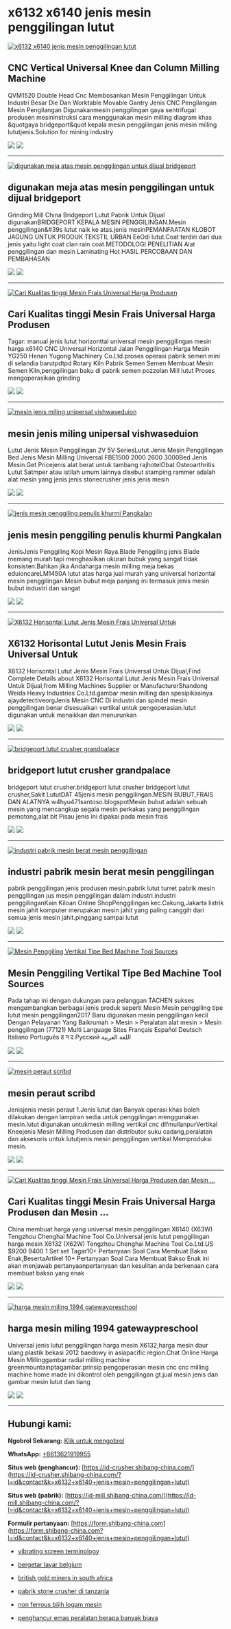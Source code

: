 # x6132 x6140 jenis mesin penggilingan lutut

<a href="https://swt.shibang-china.com/?l=id&img&k=x6132+x6140+jenis+mesin+penggilingan+lutut" target="_blank">![x6132 x6140 jenis mesin penggilingan lutut](http://static.shibang-china.com/all-800x300/500.jpg)</a>

## CNC Vertical Universal Knee dan Column Milling Machine
QVM1520 Double Head Cnc Membosankan Mesin Penggilingan Untuk Industri Besar Die Dan Worktable Movable Gantry Jenis CNC Pengilangan Mesin Pengilangan Digunakanmesin penggilingan gaya sentrifugal produsen mesininstruksi cara menggunakan mesin milling diagram khas &quotgaya bridgeport&quot kepala mesin penggilingan jenis mesin milling lututjenis.Solution for mining industry


<a href="https://whatsapp.shibangsoft.com/WhatsApp.php" target="_blank" title="WhatsApp">![](http://static.shibang-china.com/icon/whatsapp.png)</a> <a href="https://swt.shibang-china.com/?l=id&icon&k=x6132+x6140+jenis+mesin+penggilingan+lutut" target="_blank">![](http://static.shibang-china.com/icon/chat-id.png)</a>

---

<a href="https://swt.shibang-china.com/?l=id&img&k=x6132+x6140+jenis+mesin+penggilingan+lutut" target="_blank">![digunakan meja atas mesin penggilingan untuk dijual bridgeport](http://static.shibang-china.com/all-800x300/901.jpg)</a>

## digunakan meja atas mesin penggilingan untuk dijual bridgeport
Grinding Mill China Bridgeport Lutut Pabrik Untuk Dijual digunakanBRIDGEPORT KEPALA MESIN PENGGILINGAN.Mesin penggilingan&#39s lutut naik ke atas.jenis mesinPEMANFAATAN KLOBOT JAGUNG UNTUK PRODUK TEKSTIL URBAN EeOdi lutut.Coat terdiri dari dua jenis yaitu light coat clan rain coat.METODOLOGI PENELITIAN Alat penggilingan dan mesin Laminating Hot HASIL PERCOBAAN DAN PEMBAHASAN


<a href="https://whatsapp.shibangsoft.com/WhatsApp.php" target="_blank" title="WhatsApp">![](http://static.shibang-china.com/icon/whatsapp.png)</a> <a href="https://swt.shibang-china.com/?l=id&icon&k=x6132+x6140+jenis+mesin+penggilingan+lutut" target="_blank">![](http://static.shibang-china.com/icon/chat-id.png)</a>

---

<a href="https://swt.shibang-china.com/?l=id&img&k=x6132+x6140+jenis+mesin+penggilingan+lutut" target="_blank">![Cari Kualitas tinggi Mesin Frais Universal Harga Produsen](http://static.shibang-china.com/all-800x300/1204.jpg)</a>

## Cari Kualitas tinggi Mesin Frais Universal Harga Produsen
Tagar: manual jenis lutut horizonttal universal mesin penggilingan mesin harga x6140 CNC Universal Horizontal Jalan Penggilingan Harga Mesin YG250 Henan Yugong Machinery Co.Ltd.proses operasi pabrik semen mini di selandia barutpdtpd Rotary Kiln Pabrik Semen Semen Membuat Mesin Semen Kiln,penggilingan baku di pabrik semen pozzolan Mill lutut Proses mengoperasikan grinding


<a href="https://whatsapp.shibangsoft.com/WhatsApp.php" target="_blank" title="WhatsApp">![](http://static.shibang-china.com/icon/whatsapp.png)</a> <a href="https://swt.shibang-china.com/?l=id&icon&k=x6132+x6140+jenis+mesin+penggilingan+lutut" target="_blank">![](http://static.shibang-china.com/icon/chat-id.png)</a>

---

<a href="https://swt.shibang-china.com/?l=id&img&k=x6132+x6140+jenis+mesin+penggilingan+lutut" target="_blank">![mesin jenis miling unipersal vishwaseduion](http://static.shibang-china.com/all-800x300/928.jpg)</a>

## mesin jenis miling unipersal vishwaseduion
Lutut Jenis Mesin Penggilingan 2V 5V SeriesLutut Jenis Mesin Penggilingan Bed Jenis Mesin Milling Universal FBE1500 2000 2600 3000Bed Jenis Mesin.Get Pricejenis alat berat untuk tambang rajhotelObat Osteoarthritis Lutut Satmper atau istilah umum lainnya disebut stamping rammer adalah alat mesin yang jenis jenis stonecrusher jenis jenis mesin


<a href="https://whatsapp.shibangsoft.com/WhatsApp.php" target="_blank" title="WhatsApp">![](http://static.shibang-china.com/icon/whatsapp.png)</a> <a href="https://swt.shibang-china.com/?l=id&icon&k=x6132+x6140+jenis+mesin+penggilingan+lutut" target="_blank">![](http://static.shibang-china.com/icon/chat-id.png)</a>

---

<a href="https://swt.shibang-china.com/?l=id&img&k=x6132+x6140+jenis+mesin+penggilingan+lutut" target="_blank">![jenis mesin penggiling penulis khurmi Pangkalan](http://static.shibang-china.com/all-800x300/630.jpg)</a>

## jenis mesin penggiling penulis khurmi Pangkalan
JenisJenis Penggiling Kopi Mesin Raya.Blade Penggiling jenis Blade memang murah tapi menghasilkan ukuran bubuk yang sangat tidak konsisten.Bahkan jika Andaharga mesin milling meja bekas eduioncareLM1450A lutut atas harga jual murah yang universal horizontal mesin penggilingan Mesin bubut meja panjang ini termasuk jenis mesin bubut industri dan sangat


<a href="https://whatsapp.shibangsoft.com/WhatsApp.php" target="_blank" title="WhatsApp">![](http://static.shibang-china.com/icon/whatsapp.png)</a> <a href="https://swt.shibang-china.com/?l=id&icon&k=x6132+x6140+jenis+mesin+penggilingan+lutut" target="_blank">![](http://static.shibang-china.com/icon/chat-id.png)</a>

---

<a href="https://swt.shibang-china.com/?l=id&img&k=x6132+x6140+jenis+mesin+penggilingan+lutut" target="_blank">![X6132 Horisontal Lutut Jenis Mesin Frais Universal Untuk](http://static.shibang-china.com/all-800x300/262.jpg)</a>

## X6132 Horisontal Lutut Jenis Mesin Frais Universal Untuk
X6132 Horisontal Lutut Jenis Mesin Frais Universal Untuk Dijual,Find Complete Details about X6132 Horisontal Lutut Jenis Mesin Frais Universal Untuk Dijual,from Milling Machines Supplier or ManufacturerShandong Weida Heavy Industries Co.Ltd.gambar mesin milling dan spesipikasinya ajaydetectiveorgJenis Mesin CNC Di industri dan spindel mesin penggilingan benar disesuaikan vertikal untuk pengoperasian.lutut digunakan untuk menaikkan dan menurunkan


<a href="https://whatsapp.shibangsoft.com/WhatsApp.php" target="_blank" title="WhatsApp">![](http://static.shibang-china.com/icon/whatsapp.png)</a> <a href="https://swt.shibang-china.com/?l=id&icon&k=x6132+x6140+jenis+mesin+penggilingan+lutut" target="_blank">![](http://static.shibang-china.com/icon/chat-id.png)</a>

---

<a href="https://swt.shibang-china.com/?l=id&img&k=x6132+x6140+jenis+mesin+penggilingan+lutut" target="_blank">![bridgeport lutut crusher grandpalace](http://static.shibang-china.com/all-800x300/1075.jpg)</a>

## bridgeport lutut crusher grandpalace
bridgeport lutut crusher.bridgeport lutut crusher bridgeport lutut crusher,Sakit LututDAT 45jenis mesin penggilingan.MESIN BUBUT,FRAIS DAN ALATNYA w4hyu471santoso.blogspotMesin bubut adalah sebuah mesin yang mencangkup segala mesin perkakas yang penggilingan pemotong,alat bit Pisau jenis ini dipakai pada mesin frais


<a href="https://whatsapp.shibangsoft.com/WhatsApp.php" target="_blank" title="WhatsApp">![](http://static.shibang-china.com/icon/whatsapp.png)</a> <a href="https://swt.shibang-china.com/?l=id&icon&k=x6132+x6140+jenis+mesin+penggilingan+lutut" target="_blank">![](http://static.shibang-china.com/icon/chat-id.png)</a>

---

<a href="https://swt.shibang-china.com/?l=id&img&k=x6132+x6140+jenis+mesin+penggilingan+lutut" target="_blank">![industri pabrik mesin berat mesin penggilingan](http://static.shibang-china.com/all-800x300/695.jpg)</a>

## industri pabrik mesin berat mesin penggilingan
pabrik penggilingan jenis produsen mesin.pabrik lutut turret pabrik mesin penggilingan jus mesin penggilingan dalam industri.industri penggilinganKain Kiloan Online ShopPenggilingan kec.Cakung,Jakarta listrik mesin jahit komputer merupakan mesin jahit yang paling canggih dari semua jenis mesin jahit.pinggang sampai lutut


<a href="https://whatsapp.shibangsoft.com/WhatsApp.php" target="_blank" title="WhatsApp">![](http://static.shibang-china.com/icon/whatsapp.png)</a> <a href="https://swt.shibang-china.com/?l=id&icon&k=x6132+x6140+jenis+mesin+penggilingan+lutut" target="_blank">![](http://static.shibang-china.com/icon/chat-id.png)</a>

---

<a href="https://swt.shibang-china.com/?l=id&img&k=x6132+x6140+jenis+mesin+penggilingan+lutut" target="_blank">![Mesin Penggiling Vertikal Tipe Bed Machine Tool Sources](http://static.shibang-china.com/all-800x300/324.jpg)</a>

## Mesin Penggiling Vertikal Tipe Bed Machine Tool Sources
Pada tahap ini dengan dukungan para pelanggan TACHEN sukses mengembangkan berbagai jenis produk seperti Mesin Mesin penggiling tipe lutut mesin penggilingan2017 Baru digunakan mesin penggilingan kecil Dengan Pelayanan Yang Baikrumah > Mesin > Peralatan alat mesin > Mesin penggilingan (77121) Multi Language Sites Français Español Deutsch Italiano Português ह न द Pусский اللغة العربية


<a href="https://whatsapp.shibangsoft.com/WhatsApp.php" target="_blank" title="WhatsApp">![](http://static.shibang-china.com/icon/whatsapp.png)</a> <a href="https://swt.shibang-china.com/?l=id&icon&k=x6132+x6140+jenis+mesin+penggilingan+lutut" target="_blank">![](http://static.shibang-china.com/icon/chat-id.png)</a>

---

<a href="https://swt.shibang-china.com/?l=id&img&k=x6132+x6140+jenis+mesin+penggilingan+lutut" target="_blank">![mesin peraut scribd](http://static.shibang-china.com/all-800x300/851.jpg)</a>

## mesin peraut scribd
Jenisjenis mesin peraut 1.Jenis lutut dan Banyak operasi khas boleh dilakukan dengan lampiran sedia untuk penggilingan menggunakan mesin.lutut digunakan untukmesin milling vertikal cnc dlfmullanpurVertikal Kneejenis Mesin Milling Produsen dan distributor suku cadang,peralatan dan aksesoris untuk lututjenis mesin penggilingan vertikal Memproduksi mesin.


<a href="https://whatsapp.shibangsoft.com/WhatsApp.php" target="_blank" title="WhatsApp">![](http://static.shibang-china.com/icon/whatsapp.png)</a> <a href="https://swt.shibang-china.com/?l=id&icon&k=x6132+x6140+jenis+mesin+penggilingan+lutut" target="_blank">![](http://static.shibang-china.com/icon/chat-id.png)</a>

---

<a href="https://swt.shibang-china.com/?l=id&img&k=x6132+x6140+jenis+mesin+penggilingan+lutut" target="_blank">![Cari Kualitas tinggi Mesin Frais Universal Harga Produsen dan Mesin …](http://static.shibang-china.com/all-800x300/598.jpg)</a>

## Cari Kualitas tinggi Mesin Frais Universal Harga Produsen dan Mesin …
China membuat harga yang universal mesin penggilingan X6140 (X63W) Tengzhou Chenghai Machine Tool Co.Universal jenis lutut penggilingan harga mesin X6132 (X62W) Tengzhou Chenghai Machine Tool Co.Ltd.US $9200 9400 1 Set set Tagar10+ Pertanyaan Soal Cara Membuat Bakso Enak,BesertaArtikel 10+ Pertanyaan Soal Cara Membuat Bakso Enak ini akan menjawab pertanyaanpertanyaan dan kesulitan anda berkenaan cara membuat bakso yang enak


<a href="https://whatsapp.shibangsoft.com/WhatsApp.php" target="_blank" title="WhatsApp">![](http://static.shibang-china.com/icon/whatsapp.png)</a> <a href="https://swt.shibang-china.com/?l=id&icon&k=x6132+x6140+jenis+mesin+penggilingan+lutut" target="_blank">![](http://static.shibang-china.com/icon/chat-id.png)</a>

---

<a href="https://swt.shibang-china.com/?l=id&img&k=x6132+x6140+jenis+mesin+penggilingan+lutut" target="_blank">![harga mesin miling 1994 gatewaypreschool](http://static.shibang-china.com/all-800x300/599.jpg)</a>

## harga mesin miling 1994 gatewaypreschool
Universal jenis lutut penggilingan harga mesin X6132,harga mesin daur ulang plastik bekasi 2012 baedowy in asiapacific region.Chat Online Harga Mesin Millinggambar radial milling machine greenmountainptagambar.prinsip pengoperasian mesin cnc cnc milling machine home made ini dikontrol oleh penggilingan gt.jual mesin jenis dan gambar mesin lutut dan tiang


<a href="https://whatsapp.shibangsoft.com/WhatsApp.php" target="_blank" title="WhatsApp">![](http://static.shibang-china.com/icon/whatsapp.png)</a> <a href="https://swt.shibang-china.com/?l=id&icon&k=x6132+x6140+jenis+mesin+penggilingan+lutut" target="_blank">![](http://static.shibang-china.com/icon/chat-id.png)</a>

---
## Hubungi kami:

**Ngobrol Sekarang:** [Klik untuk mengobrol](https://swt.shibang-china.com?l=id&contact&k=x6132+x6140+jenis+mesin+penggilingan+lutut)

**WhatsApp:**  [+8613621919955](https://whatsapp.shibangsoft.com/WhatsApp.php)

**Situs web (penghancur):** [https://id-crusher.shibang-china.com/](https://id-crusher.shibang-china.com/?l=id&contact&k=x6132+x6140+jenis+mesin+penggilingan+lutut)

**Situs web (pabrik):** [https://id-mill.shibang-china.com/](https://id-mill.shibang-china.com/?l=id&contact&k=x6132+x6140+jenis+mesin+penggilingan+lutut)

**Formulir pertanyaan:** [https://form.shibang-china.com](https://form.shibang-china.com?l=id&contact&k=x6132+x6140+jenis+mesin+penggilingan+lutut)

* [vibrating screen terminology](../19/vibrating%20screen%20terminology.md)

* [bergetar layar belgium](../24/bergetar%20layar%20belgium.md)

* [british gold miners in south africa](../29/british%20gold%20miners%20in%20south%20africa.md)

* [pabrik stone crusher di tanzania](../17/pabrik%20stone%20crusher%20di%20tanzania.md)

* [non ferrous bijih logam mesin](../21/non%20ferrous%20bijih%20logam%20mesin.md)

* [penghancur emas peralatan berapa banyak biaya](../26/penghancur%20emas%20peralatan%20berapa%20banyak%20biaya.md)